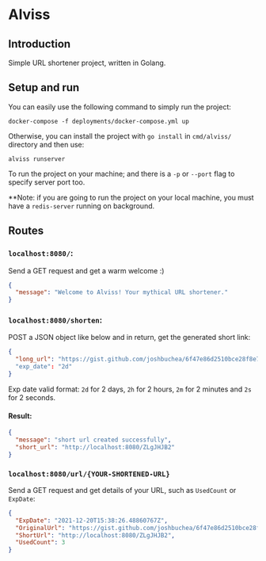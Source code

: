 # Alviss

## Introduction
Simple URL shortener project, written in Golang.

## Setup and run

You can easily use the following command to simply run the project:
```
docker-compose -f deployments/docker-compose.yml up
```

Otherwise, you can install the project with `go install` in `cmd/alviss/` directory and then use:
```
alviss runserver
```
To run the project on your machine; and there is a `-p` or `--port` flag to specify server port too.

**Note: if you are going to run the project on your local machine, you must have a `redis-server` running on background.

## Routes
### `localhost:8080/`:
Send a GET request and get a warm welcome :)
```JSON
{
  "message": "Welcome to Alviss! Your mythical URL shortener."
}
```


### `localhost:8080/shorten`:
POST a JSON object like below and in return, get the generated short link:
```JSON
{
  "long_url": "https://gist.github.com/joshbuchea/6f47e86d2510bce28f8e7f42ae84c716"
  "exp_date": "2d"
}
```
Exp date valid format: `2d` for 2 days, `2h` for 2 hours, `2m` for 2 minutes and `2s` for 2 seconds.

#### Result:
```JSON
{
  "message": "short url created successfully",
  "short_url": "http://localhost:8080/ZLgJHJB2"
}
```

### `localhost:8080/url/{YOUR-SHORTENED-URL}`
Send a GET request and get details of your URL, such as `UsedCount` or `ExpDate`:
```JSON
{
  "ExpDate": "2021-12-20T15:38:26.48860767Z",
  "OriginalUrl": "https://gist.github.com/joshbuchea/6f47e86d2510bce28f8e7f42ae84c716",
  "ShortUrl": "http://localhost:8080/ZLgJHJB2",
  "UsedCount": 3
}
```

